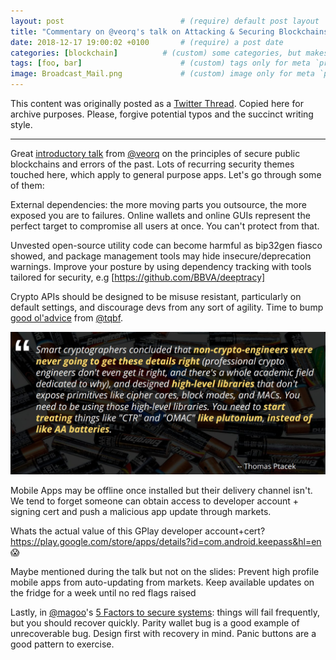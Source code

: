 ```yaml
---
layout: post                          # (require) default post layout
title: "Commentary on @veorq's talk on Attacking & Securing Blockchains from BlackHat EU18"                   # (require) a string title
date: 2018-12-17 19:00:02 +0100       # (require) a post date
categories: [blockchain]          # (custom) some categories, but makesure these categories already exists inside path of `category/`
tags: [foo, bar]                      # (custom) tags only for meta `property="article:tag"`
image: Broadcast_Mail.png             # (custom) image only for meta `property="og:image"`, save your image # inside path of `static/img/_posts`
---
```


This content was originally posted as a [Twitter Thread](https://twitter.com/olemoudi/status/1074799343985680391). Copied here for archive purposes. Please, forgive potential typos and the succinct writing style.

---

Great [introductory talk](https://aumasson.jp/data/talks/bheu18.pdf) from [@veorq](https://twitter.com/veorq) on the principles of secure public blockchains and errors of the past. Lots of recurring security themes touched here, which apply to general purpose apps. Let's go through some of them:

External dependencies: the more moving parts you outsource, the more exposed you are to failures. Online wallets and online GUIs represent the perfect target to compromise all users at once. You can't protect from that.

Unvested open-source utility code can become harmful as bip32gen fiasco showed, and package management tools may hide insecure/deprecation warnings. Improve your posture by using dependency tracking with tools tailored for security, e.g [https://github.com/BBVA/deeptracy]

Crypto APIs should be designed to be misuse resistant, particularly on default settings, and discourage devs from any sort of agility. Time to bump [good ol'advice](https://news.ycombinator.com/item?id=4779015#4779555) from [@tqbf](https://twitter.com).

![ptacek on plutonium](/static/img/plutonium.jpg)

Mobile Apps may be offline once installed but their delivery channel isn't. We tend to forget someone can obtain access to developer account + signing cert and push a malicious app update through markets.

Whats the actual value of this GPlay developer account+cert? <https://play.google.com/store/apps/details?id=com.android.keepass&hl=en> :scream:

Maybe mentioned during the talk but not on the slides: Prevent high profile mobile apps from auto-updating from markets. Keep available updates on the fridge for a week until no red flags raised

Lastly, in [@magoo](https://twitter.com/magoo)'s [5 Factors to secure systems](https://medium.com/starting-up-security/the-five-factors-used-to-secure-systems-7f58be0f447f): things will fail frequently, but you should recover quickly. Parity wallet bug is a good example of unrecoverable bug. Design first with recovery in mind. Panic buttons are a good pattern to exercise.


